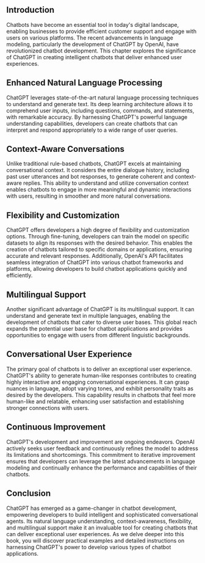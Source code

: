 
## Introduction

Chatbots have become an essential tool in today's digital landscape, enabling businesses to provide efficient customer support and engage with users on various platforms. The recent advancements in language modeling, particularly the development of ChatGPT by OpenAI, have revolutionized chatbot development. This chapter explores the significance of ChatGPT in creating intelligent chatbots that deliver enhanced user experiences.

## Enhanced Natural Language Processing

ChatGPT leverages state-of-the-art natural language processing techniques to understand and generate text. Its deep learning architecture allows it to comprehend user inputs, including questions, commands, and statements, with remarkable accuracy. By harnessing ChatGPT's powerful language understanding capabilities, developers can create chatbots that can interpret and respond appropriately to a wide range of user queries.

## Context-Aware Conversations

Unlike traditional rule-based chatbots, ChatGPT excels at maintaining conversational context. It considers the entire dialogue history, including past user utterances and bot responses, to generate coherent and context-aware replies. This ability to understand and utilize conversation context enables chatbots to engage in more meaningful and dynamic interactions with users, resulting in smoother and more natural conversations.

## Flexibility and Customization

ChatGPT offers developers a high degree of flexibility and customization options. Through fine-tuning, developers can train the model on specific datasets to align its responses with the desired behavior. This enables the creation of chatbots tailored to specific domains or applications, ensuring accurate and relevant responses. Additionally, OpenAI's API facilitates seamless integration of ChatGPT into various chatbot frameworks and platforms, allowing developers to build chatbot applications quickly and efficiently.

## Multilingual Support

Another significant advantage of ChatGPT is its multilingual support. It can understand and generate text in multiple languages, enabling the development of chatbots that cater to diverse user bases. This global reach expands the potential user base for chatbot applications and provides opportunities to engage with users from different linguistic backgrounds.

## Conversational User Experience

The primary goal of chatbots is to deliver an exceptional user experience. ChatGPT's ability to generate human-like responses contributes to creating highly interactive and engaging conversational experiences. It can grasp nuances in language, adopt varying tones, and exhibit personality traits as desired by the developers. This capability results in chatbots that feel more human-like and relatable, enhancing user satisfaction and establishing stronger connections with users.

## Continuous Improvement

ChatGPT's development and improvement are ongoing endeavors. OpenAI actively seeks user feedback and continuously refines the model to address its limitations and shortcomings. This commitment to iterative improvement ensures that developers can leverage the latest advancements in language modeling and continually enhance the performance and capabilities of their chatbots.

## Conclusion

ChatGPT has emerged as a game-changer in chatbot development, empowering developers to build intelligent and sophisticated conversational agents. Its natural language understanding, context-awareness, flexibility, and multilingual support make it an invaluable tool for creating chatbots that can deliver exceptional user experiences. As we delve deeper into this book, you will discover practical examples and detailed instructions on harnessing ChatGPT's power to develop various types of chatbot applications.

